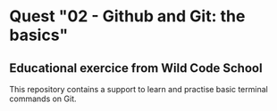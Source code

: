 # Quest "02 - Github and Git: the basics"

## Educational exercice from Wild Code School

This repository contains a support to learn and practise basic terminal commands on Git.
